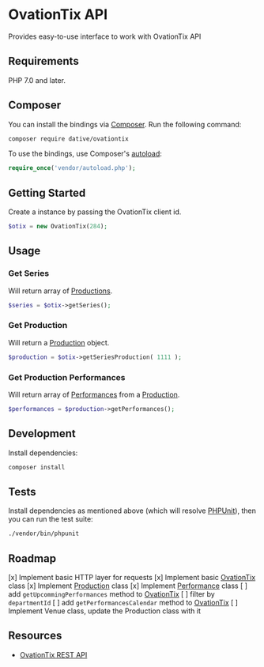 # OvationTix API

Provides easy-to-use interface to work with OvationTix API

## Requirements

PHP 7.0 and later.

## Composer

You can install the bindings via [Composer](http://getcomposer.org/). Run the following command:

```bash
composer require dative/ovationtix
```

To use the bindings, use Composer's [autoload](https://getcomposer.org/doc/00-intro.md#autoloading):

```php
require_once('vendor/autoload.php');
```

## Getting Started

Create a instance by passing the OvationTix client id.

```php
$otix = new OvationTix(284);
```

## Usage

### Get Series

Will return array of [Productions](src/Production.php).

```php
$series = $otix->getSeries();
```

### Get Production

Will return a [Production](src/Production.php) object.

```php
$production = $otix->getSeriesProduction( 1111 );
```

### Get Production Performances

Will return array of [Performances](src/Performance.php) from a [Production](src/Production.php).

```php
$performances = $production->getPerformances();
```

## Development

Install dependencies:

``` bash
composer install
```

## Tests

Install dependencies as mentioned above (which will resolve [PHPUnit](http://packagist.org/packages/phpunit/phpunit)), then you can run the test suite:

```bash
./vendor/bin/phpunit
```

## Roadmap

[x] Implement basic HTTP layer for requests
[x] Implement basic [OvationTix](src/OvationTix.php) class
[x] Implement [Production](src/Production.php) class
[x] Implement [Performance](src/Performance.php) class
[ ] add `getUpcommingPerformances` method to [OvationTix](src/OvationTix.php)
    [ ] filter by `departmentId`
[ ] add `getPerformancesCalendar` method to [OvationTix](src/OvationTix.php)
[ ] Implement Venue class, update the Production class with it


## Resources

- [OvationTix REST API](https://api.ovationtix.com/public/)